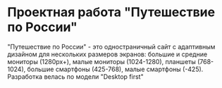 # Проектная работа "Путешествие по России"

"Путешествие по России" - это одностраничный сайт с адаптивным дизайном для нескольких размеров экранов: большие и средние мониторы (1280px+), малые мониторы (1024-1280), планшеты (768-1024), большие смартфоны (425-768), малые смартфоны (-425). Разработка велась по модели "Desktop first"

